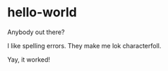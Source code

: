 # hello-world

Anybody out there?

I like spelling errors. They make me lok characterfoll.

Yay, it worked!

